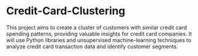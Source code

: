 # Credit-Card-Clustering
This project aims to create a cluster of customers with similar credit card spending patterns, providing valuable insights for credit card companies. It will use Python libraries and unsupervised machine-learning techniques to analyze credit card transaction data and identify customer segments.
